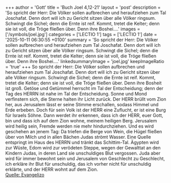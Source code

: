 +++
author = 'Gott'
title = 'Buch Joel 4,12-21'
layout = 'post'
description = 'So spricht der Herr: Die Völker sollen aufbrechen und heraufziehen zum Tal Joschafat. Denn dort will ich zu Gericht sitzen über alle Völker ringsum. Schwingt die Sichel; denn die Ernte ist reif. Kommt, tretet die Kelter; denn sie ist voll, die Tröge fließen über. Denn ihre Boshei....'
images = ['/symbols/joel.jpg']
categories = ['LECTIO 1']
tags = ['LECTIO 1']
date = '2025-10-11 06:30:55 +0100'
summary = 'So spricht der Herr: Die Völker sollen aufbrechen und heraufziehen zum Tal Joschafat. Denn dort will ich zu Gericht sitzen über alle Völker ringsum. Schwingt die Sichel; denn die Ernte ist reif. Kommt, tretet die Kelter; denn sie ist voll, die Tröge fließen über. Denn ihre Boshei....'
linkedsummaryImage = 'joel.jpg'
keepImageRatio = 'true'
+++
So spricht der Herr: Die Völker sollen aufbrechen und heraufziehen zum Tal Joschafat. Denn dort will ich zu Gericht sitzen über alle Völker ringsum.
Schwingt die Sichel; denn die Ernte ist reif. Kommt, tretet die Kelter; denn sie ist voll, die Tröge fließen über. Denn ihre Bosheit ist groß.<!--more-->
Getöse und Getümmel herrscht im Tal der Entscheidung; denn der Tag des HERRN ist nahe im Tal der Entscheidung.
Sonne und Mond verfinstern sich, die Sterne halten ihr Licht zurück.
Der HERR brüllt vom Zion her, aus Jerusalem lässt er seine Stimme erschallen, sodass Himmel und Erde erbeben. Doch für sein Volk ist der HERR eine Zuflucht, er ist eine Burg für Israels Söhne.
Dann werdet ihr erkennen, dass ich der HERR, euer Gott, bin und dass ich auf dem Zion wohne, meinem heiligen Berg. Jerusalem wird heilig sein, Fremde werden nie mehr hindurchziehen.
Und es wird geschehen an jenem Tag: Da triefen die Berge von Wein, die Hügel fließen über von Milch und in allen Bächen Judas strömt Wasser. Eine Quelle entspringt im Haus des HERRN und tränkt das Schittim-Tal.
Ägypten wird zur Wüste, Edom wird zur verödeten Steppe, wegen der Gewalttat an den Kindern Judas, in deren Land sie unschuldiges Blut vergossen.
Juda aber wird für immer bewohnt sein und Jerusalem von Geschlecht zu Geschlecht,
ich erkläre ihr Blut für unschuldig, das ich vorher nicht für unschuldig erklärte, und der HERR wohnt auf dem Zion.<br> [Quelle: Evangelizo](https://evangeliumtagfuertag.org/DE/gospel)